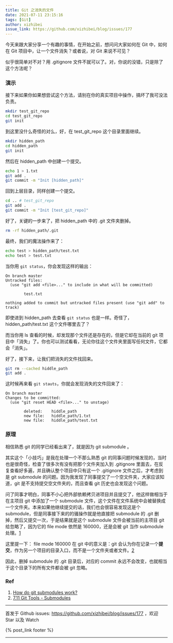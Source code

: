 ```yaml
---
title: Git 之消失的文件
date: 2021-07-11 23:15:16
tags: [Git]
author: xizhibei
issue_link: https://github.com/xizhibei/blog/issues/177
---
```

<!-- en_title: the-missing-files-in-git -->

今天来跟大家分享一个有趣的事情，在开始之前，想问问大家如何在 Git 中，如何在 Git 项目中，让一个文件消失？或者说，对 Git 来说不可见？

似乎很简单对不对？用 .gitignore 文件不就可以了。对，你说的没错，只是除了这个方法呢？

### 演示

接下来如果你如果想尝试这个方法，请别在你的真实项目中操作，搞坏了我可没法负责。

```bash
mkdir test_git_repo
cd test_git_repo
git init
```

到这里没什么奇怪的对么，好，在 test_git_repo 这个目录里面继续。

```bash
mkdir hidden_path
cd hidden_path
git init
```

然后在 hidden_path 中创建一个提交。

```bash
echo 1 > 1.txt
git add .
git commit -m "Init [hidden_path]"
```

回到上层目录，同样创建一个提交。

```bash
cd .. # test_git_repo
git add .
git commit -m "Init [test_git_repo]"
```

好了，关键的一步来了，把 hidden_path 中的 .git 文件夹删掉。

```bash
rm -rf hidden_path/.git
```

最终，我们的魔法操作来了：

```bash
echo test > hidden_path/test.txt
echo test > test.txt
```

当你用 `git status`，你会发现这样的输出：

    On branch master
    Untracked files:
      (use "git add <file>..." to include in what will be committed)

            test.txt

    nothing added to commit but untracked files present (use "git add" to track)

即使进到 hidden_path 去查看 `git status` 也是一样。奇怪了，hidden_path/test.txt 这个文件哪里去了？

而当你用 ls 查看的时候，却发现那个文件还是存在的，但是它却在当前的 git 项目中「消失」了。你也可以测试看看，无论你往这个文件夹里面写任何文件，它都会「消失」。

好了，接下来，让我们把消失的文件找回来。

```bash
git rm --cached hiddle_path
git add .
```

这时候再来看 `git stauts`，你就会发现消失的文件回来了：

    On branch master
    Changes to be committed:
      (use "git reset HEAD <file>..." to unstage)

            deleted:    hiddle_path
            new file:   hiddle_path/1.txt
            new file:   hiddle_path/test.txt

### 原理

相信熟悉 git 的同学已经看出来了，就是因为 git submodule 。

其实这个「小技巧」是我在处理一个不那么熟悉 git 的同事问题时候发现的，当时也是很奇怪，检查了很多次有没有把那个文件夹加入到 .gitignore 里面去，在反复查看好多遍，并且确认整个项目中只有这一个 .gitignore 文件之后，才考虑到是 git submodule 的问题。因为我发现了同事提交了一个空文件夹，大家应该知道，git 是不支持提交空文件夹的，而且查看 git 历史也会发现这个问题。

问了同事才明白，同事不小心把外部依赖拷贝进项目并且提交了，他这样做相当于在主项目 git 中添加了一个 submodule 文件，这个文件在文件系统中会被替换成一个文件夹。本来如果他继续提交的话，我们也会很容易发现这是个 submodule，但是同事接下来的的骚操作就是他直接把 submodule 的 .git 删掉，然后又提交一次，于是结果就是这个 submodule 文件会被当前的主项目 git 给忽略了，因为它的 file mode 依然是 160000，还是会被 git 当作 submodule 处理。<span>[1]</span>

这里提一下：
file mode 160000 在 git 中的意义是：git 会认为你在记录一个**提交**，作为另一个项目的目录入口，而不是一个文件夹或者文件。<span>[2]</span>

因此，删掉 submodule 的 .git 目录后，对应的 commit 永远不会改变，也就相当于这个目录下的所有文件都会被 git 忽略。

### Ref

1.  [How do git submodules work?][1]
2.  [7.11 Git Tools - Submodules][2]

[1]: https://matthew-brett.github.io/curious-git/git_submodules.html

[2]: https://git-scm.com/book/en/v2/Git-Tools-Submodules


***
首发于 Github issues: https://github.com/xizhibei/blog/issues/177 ，欢迎 Star 以及 Watch

{% post_link footer %}
***